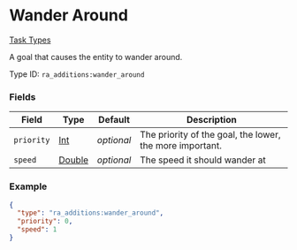 # Wander Around
[Task Types](../task_types.md)

A goal that causes the entity to wander around.

Type ID: `ra_additions:wander_around`
### Fields
 | Field | Type | Default | Description | 
|---|---|---|---|
 | `priority` | [Int](../data_types/int.md) | _optional_ | The priority of the goal, the lower, the more important. | 
 | `speed` | [Double](../data_types/double.md) | _optional_ | The speed it should wander at | 

### Example
```json
{
  "type": "ra_additions:wander_around",
  "priority": 0,
  "speed": 1
}
```

